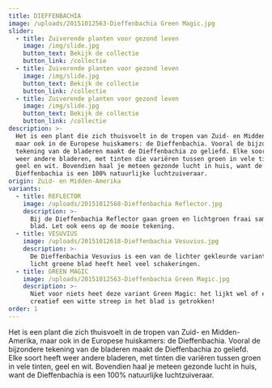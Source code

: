 ```yaml
---
title: DIEFFENBACHIA
image: /uploads/20151012563-Dieffenbachia Green Magic.jpg
slider:
  - title: Zuiverende planten voor gezond leven
    image: /img/slide.jpg
    button_text: Bekijk de collectie
    button_link: /collectie
  - title: Zuiverende planten voor gezond leven
    image: /img/slide.jpg
    button_text: Bekijk de collectie
    button_link: /collectie
  - title: Zuiverende planten voor gezond leven
    image: /img/slide.jpg
    button_text: Bekijk de collectie
    button_link: /collectie
description: >-
  Het is een plant die zich thuisvoelt in de tropen van Zuid- en Midden-Amerika,
  maar ook in de Europese huiskamers: de Dieffenbachia. Vooral de bijzondere
  tekening van de bladeren maakt de Dieffenbachia zo geliefd. Elke soort heeft
  weer andere bladeren, met tinten die variëren tussen groen in vele tinten,
  geel en wit. Bovendien haal je meteen gezonde lucht in huis, want de
  Dieffenbachia is een 100% natuurlijke luchtzuiveraar.
origin: Zuid- en Midden-Amerika
variants:
  - title: REFLECTOR
    image: /uploads/20151012568-Dieffenbachia Reflector.jpg
    description: >-
      Bij de Dieffenbachia Reflector gaan groen en lichtgroen fraai samen in het
      blad. Let ook eens op de mooie tekening.
  - title: VESUVIUS
    image: /uploads/20151012618-Dieffenbachia Vesuvius.jpg
    description: >-
      De Dieffenbachia Vesuvius is een van de lichter gekleurde varianten. Het
      licht groene blad heeft heel veel schakeringen.
  - title: GREEN MAGIC
    image: /uploads/20151012563-Dieffenbachia Green Magic.jpg
    description: >-
      Niet voor niets heet deze variant Green Magic: het lijkt wel of er heel
      creatief een witte streep in het blad is getrokken!
order: 1
---
```



Het is een plant die zich thuisvoelt in de tropen van Zuid- en Midden-Amerika, maar ook in de Europese huiskamers: de Dieffenbachia. Vooral de bijzondere tekening van de bladeren maakt de Dieffenbachia zo geliefd. Elke soort heeft weer andere bladeren, met tinten die vari&euml;ren tussen groen in vele tinten, geel en wit. Bovendien haal je meteen gezonde lucht in huis, want de Dieffenbachia is een 100% natuurlijke luchtzuiveraar.